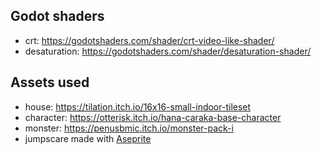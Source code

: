 ## Godot shaders

- crt: https://godotshaders.com/shader/crt-video-like-shader/
- desaturation: https://godotshaders.com/shader/desaturation-shader/

## Assets used

- house: https://tilation.itch.io/16x16-small-indoor-tileset
- character: https://otterisk.itch.io/hana-caraka-base-character
- monster: https://penusbmic.itch.io/monster-pack-i
- jumpscare made with [Aseprite](https://www.aseprite.org/)
